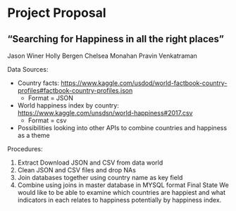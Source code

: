 # Project Proposal #

## “Searching for Happiness in all the right places” ##
Jason Winer
Holly Bergen
Chelsea Monahan
Pravin Venkatraman


Data Sources: 
* Country facts: https://www.kaggle.com/usdod/world-factbook-country-profiles#factbook-country-profiles.json
    * Format = JSON
* World happiness index by country: https://www.kaggle.com/unsdsn/world-happiness#2017.csv
    * Format = csv
* Possibilities looking into other APIs to combine countries and happiness as a theme

Procedures:
1.	Extract Download JSON and CSV from data world
2.	Clean JSON and CSV files and drop NAs
3.	Join databases together using country name as key field
4.	Combine using joins in master database in MYSQL format
Final State
We would like to be able to examine which countries are happiest and what indicators in each relates to happiness potentially by happiness index.
